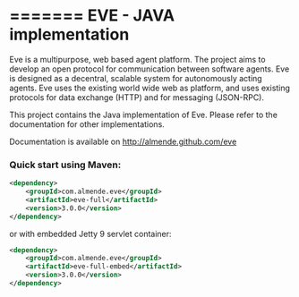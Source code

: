 =======
EVE - JAVA implementation
=======

Eve is a multipurpose, web based agent platform. The project aims to develop 
an open protocol for communication between software agents. Eve is designed as 
a decentral, scalable system for autonomously acting agents. Eve uses the 
existing world wide web as platform, and uses existing protocols for data 
exchange (HTTP) and for messaging (JSON-RPC).

This project contains the Java implementation of Eve. Please refer to the documentation for other implementations.

Documentation is available on http://almende.github.com/eve

### Quick start using Maven:

```xml
<dependency>
    <groupId>com.almende.eve</groupId>
    <artifactId>eve-full</artifactId>
    <version>3.0.0</version>
</dependency>
```

or with embedded Jetty 9 servlet container:

```xml
<dependency>
    <groupId>com.almende.eve</groupId>
    <artifactId>eve-full-embed</artifactId>
    <version>3.0.0</version>
</dependency>
```

